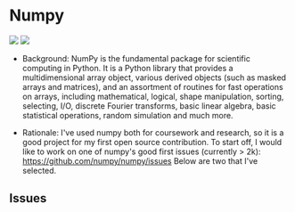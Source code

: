 # Numpy

[![](https://img.shields.io/badge/Numpy-docs-green)](https://numpy.org)
[![](https://img.shields.io/badge/Numpy-repo-blue)](https://github.com/numpy/numpy)

- Background: NumPy is the fundamental package for scientific computing in Python. It is a Python library that provides a multidimensional array object, various derived objects (such as masked arrays and matrices), and an assortment of routines for fast operations on arrays, including mathematical, logical, shape manipulation, sorting, selecting, I/O, discrete Fourier transforms, basic linear algebra, basic statistical operations, random simulation and much more.

- Rationale: I've used numpy both for coursework and research, so it is a good project for my first open source contribution. To start off, I would like to work on one of numpy's good first issues (currently > 2k): https://github.com/numpy/numpy/issues Below are two that I've selected. 

## Issues
